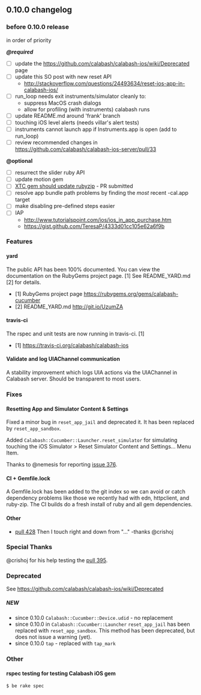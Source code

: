 ## 0.10.0 changelog

### before 0.10.0 release

in order of priority 

***@required***

- [ ] update the https://github.com/calabash/calabash-ios/wiki/Deprecated page
- [ ] update this SO post with new reset API 
     - http://stackoverflow.com/questions/24493634/reset-ios-app-in-calabash-ios/
- [ ] run_loop needs exit instruments/simulator cleanly to:
    - suppress MacOS crash dialogs
    - allow for profiling (with instruments) calabash runs
- [ ] update README.md around 'frank' branch
- [ ] touching iOS level alerts (needs villar's alert tests)
- [ ] instruments cannot launch app if Instruments.app is open (add to run_loop)
- [ ] review recommended changes in https://github.com/calabash/calabash-ios-server/pull/33

**@optional**

- [ ] resurrect the slider ruby API
- [ ] update motion gem
- [ ] [XTC gem should update rubyzip](https://github.com/calabash/calabash-ios/issues/288) - PR submitted
- [ ] resolve app bundle path problems by finding the *most* recent -cal.app target
- [ ] make disabling pre-defined steps easier
- [ ] IAP
   - http://www.tutorialspoint.com/ios/ios_in_app_purchase.htm
   - https://gist.github.com/TeresaP/4333d01cc105e62a6f9b
 
### Features

#### yard

The public API has been 100% documented.  You can view the documentation on the RubyGems project page. [1]
See README_YARD.md [2] for details.

- [1] RubyGems project page https://rubygems.org/gems/calabash-cucumber
- [2] README_YARD.md http://git.io/UzumZA

#### travis-ci

The rspec and unit tests are now running in travis-ci. [1]

- [1] https://travis-ci.org/calabash/calabash-ios

#### Validate and log UIAChannel communication

A stability improvement which logs UIA actions via the UIAChannel in Calabash server. Should be transparent to most users.

### Fixes

#### Resetting App and Simulator Content & Settings

Fixed a minor bug in `reset_app_jail` and deprecated it.  It has been replaced by `reset_app_sandbox`.

Added `Calabash::Cucumber::Launcher.reset_simulator` for simulating touching the iOS Simulator > Reset Simulator Content and Settings... Menu Item.

Thanks to @nemesis for reporting [issue 376](https://github.com/calabash/calabash-ios/issues/376).

#### CI + Gemfile.lock

A Gemfile.lock has been added to the git index so we can avoid or catch dependency problems like those we recently had with edn, httpclient, and ruby-zip.  The CI builds do a fresh install of ruby and all gem dependencies.

#### Other

- [pull 428](https://github.com/calabash/calabash-ios/pull/428) Then I touch right and down from "..." -thanks @crishoj

### Special Thanks

@crishoj for his help testing the [pull 395](https://github.com/calabash/calabash-ios/pull/395).

### Deprecated

See https://github.com/calabash/calabash-ios/wiki/Deprecated

##### NEW

* since 0.10.0 `Calabash::Cucumber::Device.udid` - no replacement
* since 0.10.0 in `Calabash::Cucumber::Launcher` `reset_app_jail` has been replaced with `reset_app_sandbox`. This method has been deprecated, but does not issue a warning (yet).
* since 0.10.0 `tap` - replaced with `tap_mark`

### Other

#### rspec testing for testing Calabash iOS gem

```
$ be rake spec
```
